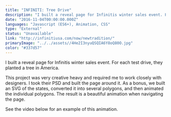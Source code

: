 ```yaml
---
title: "INFINITI: Tree Drive"
description: "I built a reveal page for Infinitis winter sales event. For each test drive, they planted a tree in America."
date: "2016-11-04T00:00:00.000Z"
languages: "Javascript (ES6+), Animation, CSS"
type: "External"
status: "Unavailable"
link: "http://infinitiusa.com/now/newtradition/"
primaryImage: "../../assets//4He2I3nyuQSQIA6Y8oQ80O.jpg"
color: "#337d57"
---
```

I built a reveal page for Infinitis winter sales event. For each test drive, they planted a tree in America.

This project was very creative heavy and required me to work closely with designers. I took their PSD and built the page around it. As a bonus, we built an SVG of the states, converted it into several polygons, and then animated the individual polygons. The result is a beautiful animation when navigating the page.

See the video below for an example of this animation.
